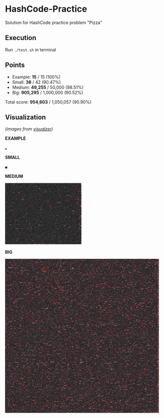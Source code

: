 # HashCode-Practice
Solution for HashCode practice problem "Pizza"

Execution
-------
Run `./test.sh` in terminal

Points
-------

- Example: **15** / 15 (100%)
- Small: **38** / 42 (90.47%)
- Medium: **49,255** / 50,000 (98.51%)
- Big: **905,295** / 1,000,000 (90.52%)

Total score: **954,603** / 1,050,057 (90.90%)

Visualization 
-------------

_(images from [visualzer](https://hashcode-pizza.now.sh/))_

**EXAMPLE**

![example](/visualization/example.png)

**SMALL**

![small](/visualization/small.png)

**MEDIUM**

![medium](/visualization/medium.png)

**BIG**

![big](/visualization/big.png)
